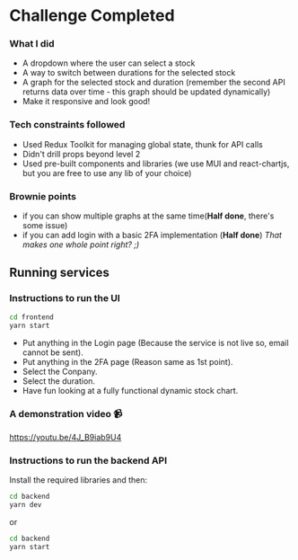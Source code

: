 # Challenge Completed
### What I did
- A dropdown where the user can select a stock
- A way to switch between durations for the selected stock
- A graph for the selected stock and duration (remember the second API returns data over time - this graph should be updated dynamically)
- Make it responsive and look good!

### Tech constraints followed
- Used Redux Toolkit for managing global state, thunk for API calls
- Didn't drill props beyond level 2
- Used pre-built components and libraries (we use MUI and react-chartjs, but you are free to use any lib of your choice)

### Brownie points
- if you can show multiple graphs at the same time(**Half done**, there's some issue)
- if you can add login with a basic 2FA implementation (**Half done**)
_That makes one whole point right? ;)_


## Running services
### Instructions to run the UI
```bash
cd frontend
yarn start
```
- Put anything in the Login page (Because the service is not live so, email cannot be sent).
- Put anything in the 2FA page (Reason same as 1st point).
- Select the Conpany.
- Select the duration.
- Have fun looking at a fully functional dynamic stock chart.

### A demonstration video 📹
https://youtu.be/4J_B9iab9U4

### Instructions to run the backend API
Install the required libraries and then:
```bash
cd backend
yarn dev
```
or
```bash
cd backend 
yarn start
```
